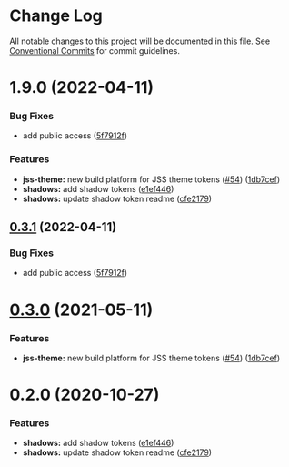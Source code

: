 # Change Log

All notable changes to this project will be documented in this file.
See [Conventional Commits](https://conventionalcommits.org) for commit guidelines.

# 1.9.0 (2022-04-11)


### Bug Fixes

* add public access ([5f7912f](https://github.com/WPMedia/wp-design-tokens/commit/5f7912fa9023d91b437f5f67afb8dc0904f06269))


### Features

* **jss-theme:** new build platform for JSS theme tokens ([#54](https://github.com/WPMedia/wp-design-tokens/issues/54)) ([1db7cef](https://github.com/WPMedia/wp-design-tokens/commit/1db7cef56bd075cd732968dca9ee5e750f616554))
* **shadows:** add shadow tokens ([e1ef446](https://github.com/WPMedia/wp-design-tokens/commit/e1ef4467e509431933b9da210fc2aaa597f9a2b0))
* **shadows:** update shadow token readme ([cfe2179](https://github.com/WPMedia/wp-design-tokens/commit/cfe2179afa8c0d1d5c121a41d429d6aed3501b67))





## [0.3.1](https://github.com/WPMedia/wp-design-tokens/compare/@washingtonpost/shadow-tokens@0.3.0...@washingtonpost/shadow-tokens@0.3.1) (2022-04-11)


### Bug Fixes

* add public access ([5f7912f](https://github.com/WPMedia/wp-design-tokens/commit/5f7912fa9023d91b437f5f67afb8dc0904f06269))





# [0.3.0](https://github.com/WPMedia/wp-design-tokens/compare/@washingtonpost/shadow-tokens@0.2.0...@washingtonpost/shadow-tokens@0.3.0) (2021-05-11)


### Features

* **jss-theme:** new build platform for JSS theme tokens ([#54](https://github.com/WPMedia/wp-design-tokens/issues/54)) ([1db7cef](https://github.com/WPMedia/wp-design-tokens/commit/1db7cef56bd075cd732968dca9ee5e750f616554))





# 0.2.0 (2020-10-27)


### Features

* **shadows:** add shadow tokens ([e1ef446](https://github.com/WPMedia/wp-design-tokens/commit/e1ef4467e509431933b9da210fc2aaa597f9a2b0))
* **shadows:** update shadow token readme ([cfe2179](https://github.com/WPMedia/wp-design-tokens/commit/cfe2179afa8c0d1d5c121a41d429d6aed3501b67))
